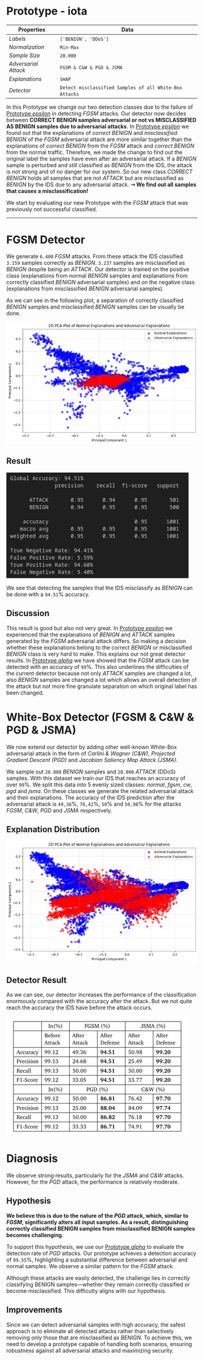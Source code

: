 # Prototype - iota

| Properties           | Data                 |
| -------------------- | -------------------- |
| *Labels*             | `['BENIGN', 'DDoS']` |
| *Normalization*      | `Min-Max`            |
| *Sample Size*        | `20.000`               |
| *Adversarial Attack* | `FGSM & C&W & PGD & JSMA`               |
| *Explanations*       | `SHAP`               |
| *Detector*           | `Detect misclassified Samples of all White-Box Attacks`|


In this Prototype we change our two detection classes due to the failure of [Prototype *epsilon*](Prototype%20-%20epsilon.md) in detecting *FGSM* attacks. Our detector now decides between **CORRECT BENIGN samples adversarial or not vs MISCLASSIFIED AS BENIGN samples due to adversarial attacks**. In [Prototype *epsilon*](Prototype%20-%20epsilon.md) we found out that the explanations of *correct BENIGN* and *misclassified BENIGN* of the *FGSM* adversarial attack are more similar together than the explanations of *correct BENIGN* from the *FGSM* attack and *correct BENIGN* from the normal traffic. Therefore, we made the change to find out the original label the samples have even after an adversarial attack. If a *BENIGN* sample is perturbed and still classified as *BENIGN* from the IDS, the attack is not strong and of no danger for our system. So our new class *CORRECT BENIGN* holds all samples that are not *ATTACK* but are misclassified as *BENIGN* by the IDS due to any adversarial attack. **⇾ We find out all samples that causes a misclassification!**

We start by evaluating our new Prototype with the *FGSM* attack that was previously not successful classified.

---
# FGSM Detector

We generate `6.400` *FGSM* attacks. From these attack the IDS classified `3.159` samples correctly as *BENIGN*. `3.237` samples are misclassified as *BENIGN* despite being an *ATTACK*. Our detector is trained on the positive class (explanations from normal *BENIGN* samples and explanations from correctly classified *BENIGN* adversarial samples) and on the negative class (explanations from misclassified *BENIGN* adversarial samples). 

As we can see in the following plot, a separation of correctly classified *BENIGN* samples and misclassified *BENIGN* samples can be visually be done.

![FGSM PCA](images/iota/fgsm_pca.png)

## Result

![FGSM Result](images/iota/fgsm_result.png)

We see that detecting the samples that the IDS misclassify as *BENIGN* can be done with a `94.51`% accuracy. 

## Discussion

This result is good but also not very great. In [Prototype *epsilon*](Prototype%20-%20epsilon.md) we experienced that the explanations of *BENIGN* and *ATTACK* samples generated by the *FGSM* adversarial attack differs. So making a decision whether these explanations belong to the correct *BENIGN* or misclassified *BENIGN* class is very hard to make. This explains our not great detector results. In [Prototype *alpha*](Prototype%20-%20alpha.md) we have showed that the *FGSM* attack can be detected with an accuracy of `99`%. This also underlines the difficulties of the current detector because not only *ATTACK* samples are changed a lot, also *BENIGN* samples are changed a lot which allows an overall detection of the attack but not more fine granulate separation on which original label has been changed.


# White-Box Detector (FGSM & C&W & PGD & JSMA)

We now extend our detector by adding other well-known White-Box adversarial attack in the form of *Carlini & Wagner (C&W)*, *Projected Gradient Descent (PGD)* and *Jacobian Saliency Map Attack (JSMA)*. 

We sample out `20.000` *BENIGN* samples and `20.000` *ATTACK* (DDoS) samples. With this dataset we train our IDS that reaches an accuracy of over `99`%. We split this data into 5 evenly sized classes: *normal*, *fgsm*, *cw*, *pgd* and *jsma*. On these classes we generate the related adversarial attack and their explanations. The accuracy of the IDS prediction after the adversarial attack is `49,36`%, `76,42`%, `50`% and `50,98`% for the attacks *FGSM*, *C&W*, *PGD* and *JSMA* respectively.

## Explanation Distribution

![Explanation Distribution](images/iota/explanation_pca.png)


## Detector Result 

As we can see, our detector increases the performance of the classification enormously compared with the accuracy after the attack. But we not quite reach the accuracy the IDS have before the attack occurs.

![Detector Result](images/iota/detector_result.png)

# Diagnosis

We observe strong results, particularly for the *JSMA* and *C&W* attacks. However, for the *PGD* attack, the performance is relatively moderate.

## Hypothesis

**We believe this is due to the nature of the *PGD* attack, which, similar to *FGSM*, significantly alters all input samples. As a result, distinguishing correctly classified BENIGN samples from misclassified BENIGN samples becomes challenging.**

To support this hypothesis, we use our [Prototype *alpha*](Prototype%20-%20alpha.md) to evaluate the detection rate of *PGD* attacks. Our prototype achieves a detection accuracy of `99.55`%, highlighting a substantial difference between adversarial and normal samples. We observe a similar pattern for the *FGSM* attack.

Although these attacks are easily detected, the challenge lies in correctly classifying BENIGN samples—whether they remain correctly classified or become misclassified. This difficulty aligns with our hypothesis.

## Improvements

Since we can detect adversarial samples with high accuracy, the safest approach is to eliminate all detected attacks rather than selectively removing only those that are misclassified as *BENIGN*. To achieve this, we need to develop a prototype capable of handling both scenarios, ensuring robustness against all adversarial attacks and maximizing security.